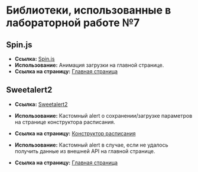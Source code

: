 # Библиотеки, использованные в лабораторной работе №7

## Spin.js
- **Ссылка:** [Spin.js](https://spin.js.org/)
- **Использование:** Анимация загрузки на главной странице.
- **Ссылка на страницу:** [Главная страница](https://thesird.github.io/frontend-labs/)

## Sweetalert2
- **Ссылка:** [Sweetalert2](https://sweetalert2.github.io/)
- **Использование:** Кастомный alert о сохранении/загрузке параметров на странице конструктора расписания.
- **Ссылка на страницу:** [Конструктор расписания](https://thesird.github.io/frontend-labs/pages/constructor.html)

- **Использование:** Кастомный alert в случае, если не удалось получить данные из внешней API на главной странице.
- **Ссылка на страницу:** [Главная страница](https://thesird.github.io/frontend-labs/)
